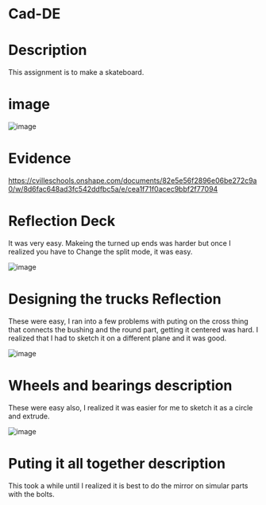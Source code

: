 # Cad-DE

# Description
This assignment is to make a skateboard.

# image

![image](https://user-images.githubusercontent.com/71349802/138945657-5f67b1e5-3718-4be4-8234-c910f8a8c213.png)

# Evidence
https://cvilleschools.onshape.com/documents/82e5e56f2896e06be272c9a0/w/8d6fac648ad3fc542ddfbc5a/e/cea1f71f0acec9bbf2f77094

# Reflection Deck
It was very easy. Makeing the turned up ends was harder but once I realized you have to Change the split mode, it was easy.

![image](https://user-images.githubusercontent.com/71349802/138512934-0edec5d8-7f95-4243-90ae-1e2dc4f44239.png)
 
# Designing the trucks Reflection
These were easy, I ran into a few problems with puting on the cross thing that connects the bushing and the round part, getting it centered was hard. I realized that I had to sketch it on a different plane and it was good.

![image](https://user-images.githubusercontent.com/71349802/138945877-aab31225-7d35-443e-8893-a1f1dc2d3cb9.png)

# Wheels and bearings description
These were easy also, I realized it was easier for me to sketch it as a circle and extrude.

![image](https://user-images.githubusercontent.com/71349802/138946103-a96a1e84-e7b5-4fc4-8934-8dae42099b84.png)

# Puting it all together description
This took a while until I realized it is best to do the mirror on simular parts with the bolts.
